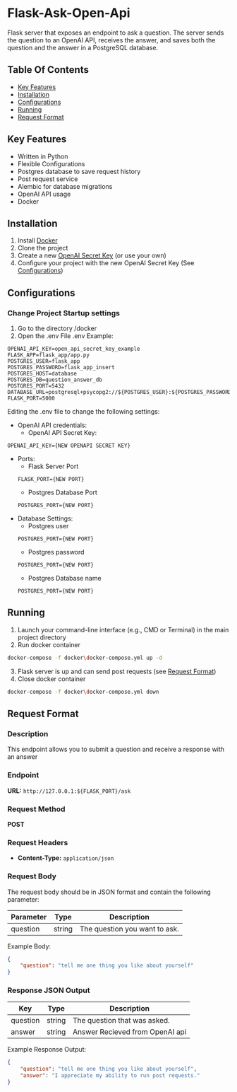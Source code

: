 # Flask-Ask-Open-Api
Flask server that exposes an endpoint to ask a question. The server sends the question to an OpenAI API, receives the answer, and saves both the question and the answer in a PostgreSQL database.

## Table Of Contents
- [Key Features](#key-features)
- [Installation](#installation)
- [Configurations](#configurations)
- [Running](#running)
- [Request Format](#request-format)

## Key Features
- Written in Python
- Flexible Configurations
- Postgres database to save request history
- Post request service
- Alembic for database migrations
- OpenAI API usage
- Docker
## Installation
1. Install [Docker](https://docs.docker.com/engine/install/)
2. Clone the project
3. Create a new [OpenAI Secret Key](https://platform.openai.com/api-keys) (or use your own)
4. Configure your project with the new OpenAI Secret Key (See [Configurations](#configurations))
## Configurations
### Change Project Startup settings
1. Go to the directory /docker
2. Open the .env File
.env Example:
```plaintext
OPENAI_API_KEY=open_api_secret_key_example
FLASK_APP=flask_app/app.py
POSTGRES_USER=flask_app
POSTGRES_PASSWORD=flask_app_insert
POSTGRES_HOST=database
POSTGRES_DB=question_answer_db
POSTGRES_PORT=5432
DATABASE_URL=postgresql+psycopg2://${POSTGRES_USER}:${POSTGRES_PASSWORD}@${POSTGRES_HOST}:${POSTGRES_PORT}/${POSTGRES_DB}
FLASK_PORT=5000
```
Editing the .env file to change the following settings:
- OpenAI API credentials:
    - OpenAI API Secret Key: 
```plaintext
OPENAI_API_KEY={NEW OPENAPI SECRET KEY}
```
- Ports:
    - Flask Server Port
    ```plaintext
    FLASK_PORT={NEW PORT}
    ```
    - Postgres Database Port
    ```plaintext
    POSTGRES_PORT={NEW PORT}
    ```
- Database Settings:
    - Postgres user
    ```plaintext
    POSTGRES_PORT={NEW PORT}
    ```
    - Postgres password
    ```plaintext
    POSTGRES_PORT={NEW PORT}
    ```
    - Postgres Database name
    ```plaintext
    POSTGRES_PORT={NEW PORT}
    ```
## Running
1. Launch your command-line interface (e.g., CMD or Terminal) in the main project directory
2. Run docker container
```bash
docker-compose -f docker\docker-compose.yml up -d
```
3. Flask server is up and can send post requests (see [Request Format](#request-format))
4. Close docker container
```bash
docker-compose -f docker\docker-compose.yml down
```
## Request Format

### Description
This endpoint allows you to submit a question and receive a response with an answer

### Endpoint
**URL:** `http://127.0.0.1:${FLASK_PORT}/ask`  

### Request Method
**POST**

### Request Headers
- **Content-Type:** `application/json`

### Request Body
The request body should be in JSON format and contain the following parameter:

| Parameter | Type   | Description                          |
|-----------|--------|--------------------------------------|
| question  | string | The question you want to ask.       |

Example Body:
```json
{
    "question": "tell me one thing you like about yourself"
}
```
### Response JSON Output
| Key | Type   | Description                          |
|-----------|--------|--------------------------------------|
| question  | string | The question that was asked.       |
| answer  | string | Answer Recieved from OpenAI api       |

Example Response Output:
```json
{
    "question": "tell me one thing you like about yourself",
    "answer": "I appreciate my ability to run post requests."
}
```

